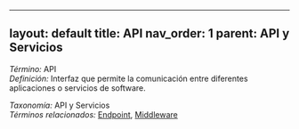 
---
layout: default
title: API
nav_order: 1
parent: API y Servicios
---

*Término:* API  
*Definición:* Interfaz que permite la comunicación entre diferentes aplicaciones o servicios de software.

*Taxonomía:* API y Servicios  
*Términos relacionados:* [Endpoint](https://maleniski.github.io/diccionario-angl-tec-mx/docs/alfabeticamente/E/endpoint/), [Middleware](https://maleniski.github.io/diccionario-angl-tec-mx/docs/alfabeticamente/M/middleware/)
